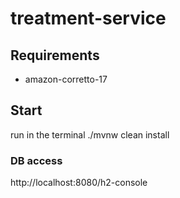 # treatment-service

## Requirements
- amazon-corretto-17

## Start
run in the terminal ./mvnw clean install

### DB access
http://localhost:8080/h2-console
